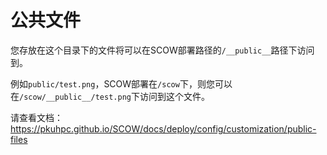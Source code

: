 # 公共文件

您存放在这个目录下的文件将可以在SCOW部署路径的`/__public__`路径下访问到。

例如`public/test.png`，SCOW部署在`/scow`下，则您可以在`/scow/__public__/test.png`下访问到这个文件。

请查看文档：https://pkuhpc.github.io/SCOW/docs/deploy/config/customization/public-files